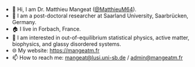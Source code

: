 - 👋 Hi, I am Dr. Matthieu Mangeat (<a href='https://twitter.com/MatthieuM64'>@MatthieuM64</a>).
- 💼 I am a post-doctoral researcher at Saarland University, Saarbrücken, Germany.
- 🏠 I live in Forbach, France.
- 👀 I am interested in out-of-equilibrium statistical physics, active matter, biophysics, and glassy disordered systems.
- 🌐 My website: https://mangeatm.fr
- 📫 How to reach me: mangeat@lusi.uni-sb.de / admin@mangeatm.fr

<!---
MatthieuM64/MatthieuM64 is a ✨ special ✨ repository because its `README.md` (this file) appears on your GitHub profile.
You can click the Preview link to take a look at your changes.
--->
